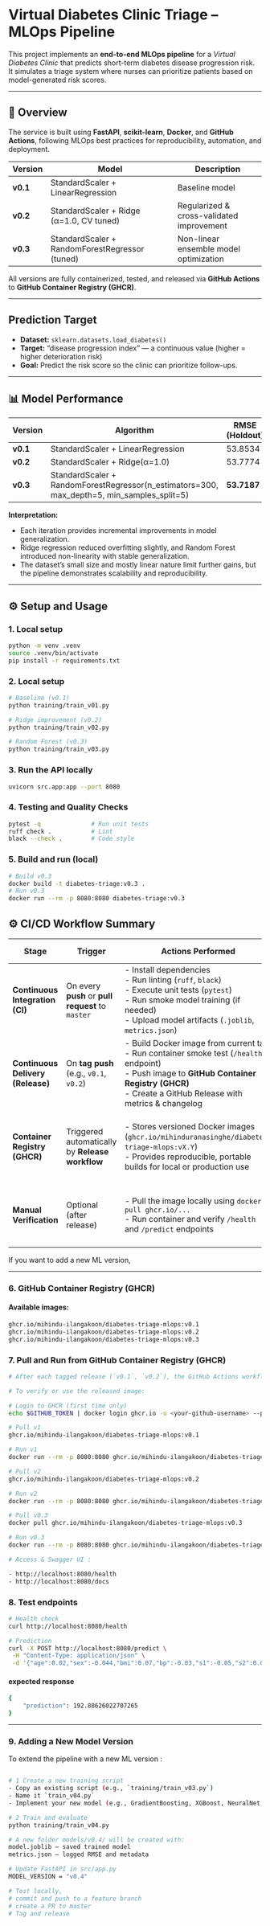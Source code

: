 # Virtual Diabetes Clinic Triage – MLOps Pipeline

This project implements an **end-to-end MLOps pipeline** for a *Virtual Diabetes Clinic* that predicts short-term diabetes disease progression risk.  
It simulates a triage system where nurses can prioritize patients based on model-generated risk scores.

---

## 🚀 Overview

The service is built using **FastAPI**, **scikit-learn**, **Docker**, and **GitHub Actions**, following MLOps best practices for reproducibility, automation, and deployment.

| Version | Model | Description |
|----------|--------|--------------|
| **v0.1** | StandardScaler + LinearRegression | Baseline model |
| **v0.2** | StandardScaler + Ridge (α=1.0, CV tuned) | Regularized & cross-validated improvement |
| **v0.3** | StandardScaler + RandomForestRegressor (tuned) | Non-linear ensemble model optimization |

All versions are fully containerized, tested, and released via **GitHub Actions** to **GitHub Container Registry (GHCR)**.

---

## Prediction Target

- **Dataset:** `sklearn.datasets.load_diabetes()`  
- **Target:** “disease progression index” — a continuous value (higher = higher deterioration risk)  
- **Goal:** Predict the risk score so the clinic can prioritize follow-ups.

---

## 📊 Model Performance

| Version  | Algorithm | RMSE (Holdout) | Δ (Improvement) |
|-----------|------------|----------------|-----------------|
| **v0.1** | StandardScaler + LinearRegression | 53.8534 | — |
| **v0.2** | StandardScaler + Ridge(α=1.0) | 53.7774 | ↓ 0.076 |
| **v0.3** | StandardScaler + RandomForestRegressor(n_estimators=300, max_depth=5, min_samples_split=5) | **53.7187** | ↓ 0.059 |

**Interpretation:**  
- Each iteration provides incremental improvements in model generalization.  
- Ridge regression reduced overfitting slightly, and Random Forest introduced non-linearity with stable generalization.  
- The dataset’s small size and mostly linear nature limit further gains, but the pipeline demonstrates scalability and reproducibility.

---

## ⚙️ Setup and Usage

### 1. Local setup
```bash
python -m venv .venv
source .venv/bin/activate       
pip install -r requirements.txt
```

### 2. Local setup
```bash
# Baseline (v0.1)
python training/train_v01.py

# Ridge improvement (v0.2)
python training/train_v02.py

# Random Forest (v0.3)
python training/train_v03.py
```

### 3. Run the API locally
```bash
uvicorn src.app:app --port 8080
```

### 4. Testing and Quality Checks
```bash
pytest -q              # Run unit tests
ruff check .           # Lint
black --check .        # Code style
```

### 5. Build and run (local)
```bash
# Build v0.3
docker build -t diabetes-triage:v0.3 .
# Run v0.3
docker run --rm -p 8080:8080 diabetes-triage:v0.3
```

## ⚙️ CI/CD Workflow Summary

| Stage | Trigger | Actions Performed | Output / Purpose |
|--------|----------|-------------------|------------------|
| **Continuous Integration (CI)** | On every **push** or **pull request** to `master` | - Install dependencies<br>- Run linting (`ruff`, `black`)<br>- Execute unit tests (`pytest`)<br>- Run smoke model training (if needed)<br>- Upload model artifacts (`.joblib`, `metrics.json`) | Ensures code quality, reproducibility, and that all tests pass before merging. |
| **Continuous Delivery (Release)** | On **tag push** (e.g., `v0.1`, `v0.2`) | - Build Docker image from current tag<br>- Run container smoke test (`/health` endpoint)<br>- Push image to **GitHub Container Registry (GHCR)**<br>- Create a GitHub Release with metrics & changelog | Automates release packaging and guarantees a deployable container is published. |
| **Container Registry (GHCR)** | Triggered automatically by **Release workflow** | - Stores versioned Docker images (`ghcr.io/mihinduranasinghe/diabetes-triage-mlops:vX.Y`)<br>- Provides reproducible, portable builds for local or production use | Allows anyone (including graders) to pull and run the exact versioned image. |
| **Manual Verification** | Optional (after release) | - Pull the image locally using `docker pull ghcr.io/...`<br>- Run container and verify `/health` and `/predict` endpoints | Confirms that the released image runs identically outside CI/CD environment. |

If you want to add a new ML version, 

---

### 6. GitHub Container Registry (GHCR)
#### Available images:
```bash
ghcr.io/mihindu-ilangakoon/diabetes-triage-mlops:v0.1
ghcr.io/mihindu-ilangakoon/diabetes-triage-mlops:v0.2
ghcr.io/mihindu-ilangakoon/diabetes-triage-mlops:v0.3
```

### 7. Pull and Run from GitHub Container Registry (GHCR)
```bash
# After each tagged release (`v0.1`, `v0.2`), the GitHub Actions workflow automatically builds and pushes a Docker image to GitHub Container Registry (GHCR)

# To verify or use the released image:

# Login to GHCR (first time only)
echo $GITHUB_TOKEN | docker login ghcr.io -u <your-github-username> --password-stdin

# Pull v1
ghcr.io/mihindu-ilangakoon/diabetes-triage-mlops:v0.1

# Run v1
docker run --rm -p 8080:8080 ghcr.io/mihindu-ilangakoon/diabetes-triage-mlops:v0.1

# Pull v2
ghcr.io/mihindu-ilangakoon/diabetes-triage-mlops:v0.2

# Run v2
docker run --rm -p 8080:8080 ghcr.io/mihindu-ilangakoon/diabetes-triage-mlops:v0.2

# Pull v0.3
docker pull ghcr.io/mihindu-ilangakoon/diabetes-triage-mlops:v0.3

# Run v0.3
docker run --rm -p 8080:8080 ghcr.io/mihindu-ilangakoon/diabetes-triage-mlops:v0.3

# Access & Swagger UI :

- http://localhost:8080/health
- http://localhost:8080/docs
```

### 8. Test endpoints
```bash
# Health check
curl http://localhost:8080/health

# Prediction
curl -X POST http://localhost:8080/predict \
 -H "Content-Type: application/json" \
 -d '{"age":0.02,"sex":-0.044,"bmi":0.07,"bp":-0.03,"s1":-0.05,"s2":0.03,"s3":-0.03,"s4":0.02,"s5":0.02,"s6":-0.001}'
```

#### expected response
```bash
{
    "prediction": 192.88626022707265
}
```

---

### 9. Adding a New Model Version

To extend the pipeline with a new ML version :
```bash

# 1 Create a new training script
- Copy an existing script (e.g., `training/train_v03.py`)
- Name it `train_v04.py`
- Implement your new model (e.g., GradientBoosting, XGBoost, NeuralNet, etc.)

# 2 Train and evaluate
python training/train_v04.py

# A new folder models/v0.4/ will be created with:
model.joblib – saved trained model
metrics.json – logged RMSE and metadata

# Update FastAPI in src/app.py
MODEL_VERSION = "v0.4"

# Test locally, 
# commit and push to a feature branch 
# create a PR to master
# Tag and release
```



